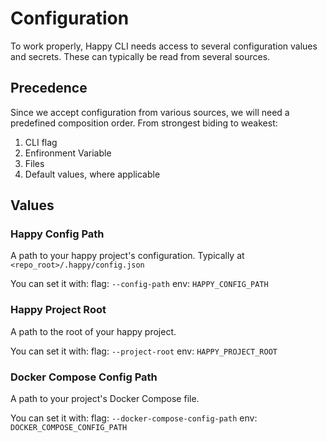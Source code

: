 # Configuration

To work properly, Happy CLI needs access to several configuration values and secrets. These can typically be read from several sources.


## Precedence
Since we accept configuration from various sources, we will need a predefined composition order. From strongest biding to weakest:

1. CLI flag
2. Enfironment Variable
3. Files
4. Default values, where applicable

## Values

### Happy Config Path
A path to your happy project's configuration. Typically at `<repo_root>/.happy/config.json`

You can set it with:
flag: `--config-path`
env: `HAPPY_CONFIG_PATH`

### Happy Project Root
A path to the root of your happy project.

You can set it with:
flag: `--project-root`
env: `HAPPY_PROJECT_ROOT`

### Docker Compose Config Path
A path to your project's Docker Compose file.

You can set it with:
flag: `--docker-compose-config-path`
env: `DOCKER_COMPOSE_CONFIG_PATH`
